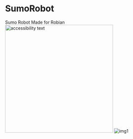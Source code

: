 # SumoRobot
Sumo Robot Made for Robian
<img src="https://github.com/Basiim/basimabdullahtariq/tree/master/assets/img/robot1.jpeg" width="350" alt="accessibility text">
![img1](https://github.com/Basiim/basimabdullahtariq/tree/master/assets/img/robot1.jpeg?raw=true)

